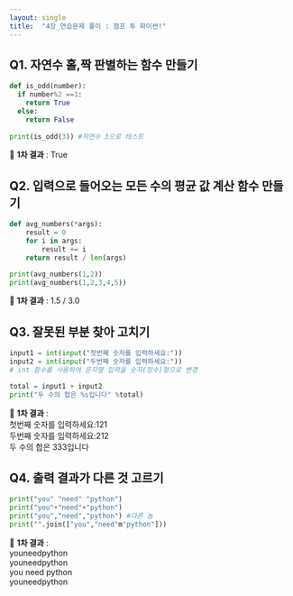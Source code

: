 ```yaml
---
layout: single
title:  "4장_연습문제 풀이 : 점프 투 파이썬!"
---
```


## Q1. 자연수 홀,짝 판별하는 함수 만들기

```python
def is_odd(number):
  if number%2 ==1:
    return True
  else:
    return False
    
print(is_odd(3)) #자연수 3으로 테스트
```

🤩 **1차 결과** : True

## Q2. 입력으로 들어오는 모든 수의 평균 값 계산 함수 만들기

```python
def avg_numbers(*args):
    result = 0
    for i in args:
        result += i 
    return result / len(args)

print(avg_numbers(1,2)) 
print(avg_numbers(1,2,3,4,5))
```
🤩 **1차 결과** : 1.5 / 3.0

## Q3. 잘못된 부분 찾아 고치기

```python
input1 = int(input("첫번째 숫자를 입력하세요:"))
input2 = int(input("두번째 숫자를 입력하세요:"))
# int 함수를 사용하여 문자열 입력을 숫자(정수)형으로 변경

total = input1 + input2
print("두 수의 합은 %s입니다" %total)
```
🤩 **1차 결과** :   
첫번째 숫자를 입력하세요:121   
두번째 숫자를 입력하세요:212   
두 수의 합은 333입니다   

## Q4. 출력 결과가 다른 것 고르기

```python
print("you" "need" "python")
print("you"+"need"+"python")
print("you","need","python") #다른 놈
print("".join(["you","need"m"python"]))
```
🤩 **1차 결과** :  
youneedpython   
youneedpython   
you need python   
youneedpython   



